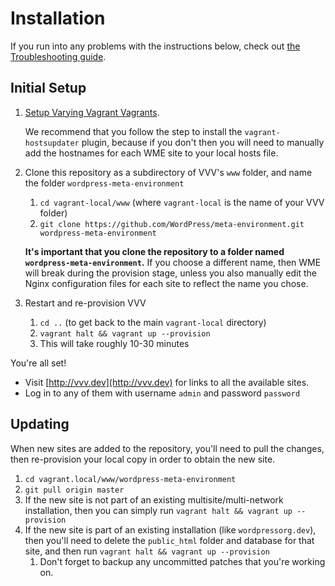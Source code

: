 # Installation

If you run into any problems with the instructions below, check out [the Troubleshooting guide](./troubleshooting.md).

## Initial Setup

1. [Setup Varying Vagrant Vagrants](https://github.com/Varying-Vagrant-Vagrants/VVV).

	We recommend that you follow the step to install the `vagrant-hostsupdater` plugin, because if you don't then
	you will need to manually add the hostnames for each WME site to your local hosts file.

1. Clone this repository as a subdirectory of VVV's `www` folder, and name the folder `wordpress-meta-environment`
	1. `cd vagrant-local/www` (where `vagrant-local` is the name of your VVV folder)
	1. `git clone https://github.com/WordPress/meta-environment.git wordpress-meta-environment`

	**It's important that you clone the repository to a folder named `wordpress-meta-environment`.** If you choose
	a different name, then WME will break during the provision stage, unless you also manually edit the Nginx
	configuration files for each site to reflect the name you chose.

1. Restart and re-provision VVV
	1. `cd ..` (to get back to the main `vagrant-local` directory)
	1. `vagrant halt && vagrant up --provision`
	1. This will take roughly 10-30 minutes


You're all set!

* Visit [http://vvv.dev](http://vvv.dev) for links to all the available sites.
* Log in to any of them with username `admin` and password `password`


## Updating

When new sites are added to the repository, you'll need to pull the changes, then re-provision your local copy in
order to obtain the new site.

1. `cd vagrant.local/www/wordpress-meta-environment`
1. `git pull origin master`
1. If the new site is not part of an existing multisite/multi-network installation, then you can simply run
`vagrant halt && vagrant up --provision`
1. If the new site is part of an existing installation (like `wordpressorg.dev`),
then you'll need to delete the `public_html` folder and database for that site, and then run
`vagrant halt && vagrant up --provision`
	1. Don't forget to backup any uncommitted patches that you're working on.

